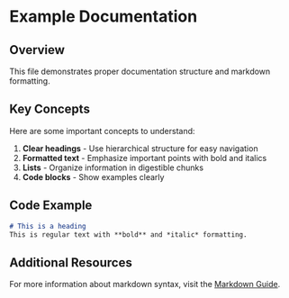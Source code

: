 # Example Documentation

## Overview

This file demonstrates proper documentation structure and markdown formatting.

## Key Concepts

Here are some important concepts to understand:

1. **Clear headings** - Use hierarchical structure for easy navigation
2. **Formatted text** - Emphasize important points with bold and italics
3. **Lists** - Organize information in digestible chunks
4. **Code blocks** - Show examples clearly

## Code Example

```markdown
# This is a heading
This is regular text with **bold** and *italic* formatting.
```

## Additional Resources

For more information about markdown syntax, visit the [Markdown Guide](https://www.markdownguide.org/).
